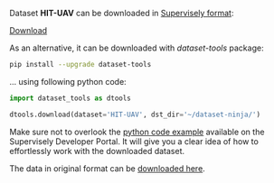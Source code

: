Dataset **HIT-UAV** can be downloaded in [Supervisely format](https://developer.supervisely.com/api-references/supervisely-annotation-json-format):

 [Download](https://assets.supervisely.com/remote/eyJsaW5rIjogImZzOi8vYXNzZXRzLzI1OThfSElULVVBVi9oaXQtdWF2LURhdGFzZXROaW5qYS50YXIiLCAic2lnIjogIlcvTExiUFBiTWdJQnFUdnhqZ3VpMXRsdGNFTG9GNXJDK3dzVlNaSUpGMk09In0=)

As an alternative, it can be downloaded with *dataset-tools* package:
``` bash
pip install --upgrade dataset-tools
```

... using following python code:
``` python
import dataset_tools as dtools

dtools.download(dataset='HIT-UAV', dst_dir='~/dataset-ninja/')
```
Make sure not to overlook the [python code example](https://developer.supervisely.com/getting-started/python-sdk-tutorials/iterate-over-a-local-project) available on the Supervisely Developer Portal. It will give you a clear idea of how to effortlessly work with the downloaded dataset.

The data in original format can be [downloaded here](https://github.com/suojiashun/HIT-UAV-Infrared-Thermal-Dataset/releases/download/v1.2.1/HIT-UAV.zip).